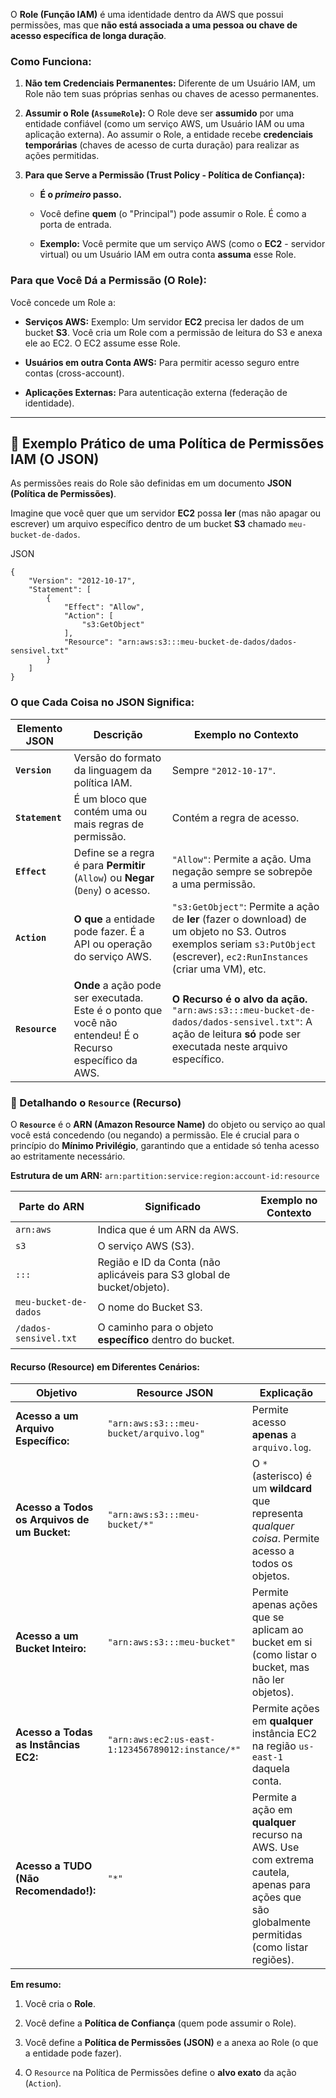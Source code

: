 O **Role (Função IAM)** é uma identidade dentro da AWS que possui permissões, mas que **não está associada a uma pessoa ou chave de acesso específica de longa duração**.

### Como Funciona:

1. **Não tem Credenciais Permanentes:** Diferente de um Usuário IAM, um Role não tem suas próprias senhas ou chaves de acesso permanentes.
    
2. **Assumir o Role (`AssumeRole`):** O Role deve ser **assumido** por uma entidade confiável (como um serviço AWS, um Usuário IAM ou uma aplicação externa). Ao assumir o Role, a entidade recebe **credenciais temporárias** (chaves de acesso de curta duração) para realizar as ações permitidas.
    
3. **Para que Serve a Permissão (Trust Policy - Política de Confiança):**
    
    - **É o _primeiro_ passo.**
        
    - Você define **quem** (o "Principal") pode assumir o Role. É como a porta de entrada.
        
    - **Exemplo:** Você permite que um serviço AWS (como o **EC2** - servidor virtual) ou um Usuário IAM em outra conta **assuma** esse Role.
        

### Para que Você Dá a Permissão (O Role):

Você concede um Role a:

- **Serviços AWS:** Exemplo: Um servidor **EC2** precisa ler dados de um bucket **S3**. Você cria um Role com a permissão de leitura do S3 e anexa ele ao EC2. O EC2 assume esse Role.
    
- **Usuários em outra Conta AWS:** Para permitir acesso seguro entre contas (cross-account).
    
- **Aplicações Externas:** Para autenticação externa (federação de identidade).
    

---

## 📝 Exemplo Prático de uma Política de Permissões IAM (O JSON)

As permissões reais do Role são definidas em um documento **JSON (Política de Permissões)**.

Imagine que você quer que um servidor **EC2** possa **ler** (mas não apagar ou escrever) um arquivo específico dentro de um bucket **S3** chamado `meu-bucket-de-dados`.

JSON

```
{
    "Version": "2012-10-17",
    "Statement": [
        {
            "Effect": "Allow",
            "Action": [
                "s3:GetObject"
            ],
            "Resource": "arn:aws:s3:::meu-bucket-de-dados/dados-sensivel.txt"
        }
    ]
}
```

### O que Cada Coisa no JSON Significa:

|**Elemento JSON**|**Descrição**|**Exemplo no Contexto**|
|---|---|---|
|**`Version`**|Versão do formato da linguagem da política IAM.|Sempre `"2012-10-17"`.|
|**`Statement`**|É um bloco que contém uma ou mais regras de permissão.|Contém a regra de acesso.|
|**`Effect`**|Define se a regra é para **Permitir** (`Allow`) ou **Negar** (`Deny`) o acesso.|`"Allow"`: Permite a ação. Uma negação sempre se sobrepõe a uma permissão.|
|**`Action`**|**O que** a entidade pode fazer. É a API ou operação do serviço AWS.|`"s3:GetObject"`: Permite a ação de **ler** (fazer o download) de um objeto no S3. Outros exemplos seriam `s3:PutObject` (escrever), `ec2:RunInstances` (criar uma VM), etc.|
|**`Resource`**|**Onde** a ação pode ser executada. Este é o ponto que você não entendeu! É o Recurso específico da AWS.|**O Recurso é o alvo da ação.** `"arn:aws:s3:::meu-bucket-de-dados/dados-sensivel.txt"`: A ação de leitura **só** pode ser executada neste arquivo específico.|

### 🎯 Detalhando o `Resource` (Recurso)

O **`Resource`** é o **ARN (Amazon Resource Name)** do objeto ou serviço ao qual você está concedendo (ou negando) a permissão. Ele é crucial para o princípio do **Mínimo Privilégio**, garantindo que a entidade só tenha acesso ao estritamente necessário.

**Estrutura de um ARN:** `arn:partition:service:region:account-id:resource`

|**Parte do ARN**|**Significado**|**Exemplo no Contexto**|
|---|---|---|
|`arn:aws`|Indica que é um ARN da AWS.||
|`s3`|O serviço AWS (S3).||
|`:::`|Região e ID da Conta (não aplicáveis para S3 global de bucket/objeto).||
|`meu-bucket-de-dados`|O nome do Bucket S3.||
|`/dados-sensivel.txt`|O caminho para o objeto **específico** dentro do bucket.||

#### **Recurso (Resource) em Diferentes Cenários:**

|**Objetivo**|**Resource JSON**|**Explicação**|
|---|---|---|
|**Acesso a um Arquivo Específico:**|`"arn:aws:s3:::meu-bucket/arquivo.log"`|Permite acesso **apenas** a `arquivo.log`.|
|**Acesso a Todos os Arquivos de um Bucket:**|`"arn:aws:s3:::meu-bucket/*"`|O `*` (asterisco) é um **wildcard** que representa _qualquer coisa_. Permite acesso a todos os objetos.|
|**Acesso a um Bucket Inteiro:**|`"arn:aws:s3:::meu-bucket"`|Permite apenas ações que se aplicam ao bucket em si (como listar o bucket, mas não ler objetos).|
|**Acesso a Todas as Instâncias EC2:**|`"arn:aws:ec2:us-east-1:123456789012:instance/*"`|Permite ações em **qualquer** instância EC2 na região `us-east-1` daquela conta.|
|**Acesso a TUDO (Não Recomendado!):**|`"*"`|Permite a ação em **qualquer** recurso na AWS. Use com extrema cautela, apenas para ações que são globalmente permitidas (como listar regiões).|

**Em resumo:**

1. Você cria o **Role**.
    
2. Você define a **Política de Confiança** (quem pode assumir o Role).
    
3. Você define a **Política de Permissões (JSON)** e a anexa ao Role (o que a entidade pode fazer).
    
4. O `Resource` na Política de Permissões define o **alvo exato** da ação (`Action`).
    

